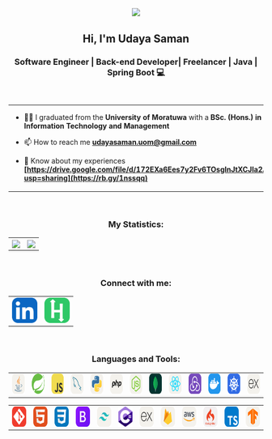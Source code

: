<p align="center" ><img  src = "https://github.com/7oSkaaa/7oSkaaa/blob/main/Images/about_me.gif?raw=true" width = 55px></p>
<h2 align="center">Hi, I'm Udaya Saman</h2>
<h3 align="center">Software Engineer | Back-end Developer| Freelancer | Java | Spring Boot 💻</h3>
<br />

<table align="center">
<tr border="none">
<td width="100%" align="left">

- 👨‍🎓    I graduated from the **University of Moratuwa** with a **BSc. (Hons.) in Information Technology and Management**

- 📫    How to reach me **udayasaman.uom@gmail.com**

- 📄    Know about my experiences **[https://drive.google.com/file/d/172EXa6Ees7y2Fv6TOsglnJtXCJla2Aex/view?usp=sharing](https://rb.gy/1nssqq)**

</td>
</tr>
</table>

<br />
<h3 align="center">My Statistics:</h3>
<p align="center">
<table align="center">
<tr border="none">
<td width="50%" align="center">
    <img  align="center"  src="https://github-readme-stats.vercel.app/api?username=udaya-saman&theme=dark&show_icons=true&count_private=true" />
</td>
<td width="50%" align="center">

  <img  align="center"  src="https://github-readme-stats.anuraghazra1.vercel.app/api/top-langs/?username=udaya-saman&theme=dark&hide_border=false&no-bg=true&no-frame=true&langs_count=10"/>
  
  </td>
</tr>
</table>

<br />

<h3 align="center">Connect with me:</h3>
<p align="center">
<table align="center">
<tr border="none">
<td width="50%" align="center">
    <a href="https://linkedin.com/in/udaya-saman" target="blank"><img src="https://github.com/udaya-saman/skill-icons/blob/main/LinkedIn.svg" alt="LinkedIn" width="50" height="50"/></a>
</td>
<td width="50%" align="center">
    <a href="https://www.hackerrank.com/udayasaman_uom" target="blank"><img src="https://github.com/udaya-saman/skill-icons/blob/main/icons/hackerrank.svg" alt="udayasaman_uom" height="50" width="50" /></a>
</td>
</tr>
</table>
</p>

<br />

<h3 align="center">Languages and Tools:</h3>
<p align="center">
<table align="center">
<tr border="none">
<td width="7.5%" align="center">
    <img src="https://github.com/udaya-saman/skill-icons/blob/main/icons/Java-Light.svg" alt="Java" width="40" height="40"/>
</td>
<td width="7.5%" align="center">
    <img src="https://github.com/udaya-saman/skill-icons/blob/main/icons/spring.svg" alt="Spring" width="40" height="40"/>
</td>
<td width="7.5%" align="center">
    <img src="https://github.com/udaya-saman/skill-icons/blob/main/icons/JavaScript.svg" alt="JavaScript" width="40" height="40"/>
</td>
<td width="7.5%" align="center">
    <img src="https://github.com/udaya-saman/skill-icons/blob/main/icons/MySQL-Light.svg" alt="MySQL" width="40" height="40"/>
</td>
<td width="7.5%" align="center">
    <img src="https://github.com/udaya-saman/skill-icons/blob/main/icons/Python-Light.svg" alt="Python" width="40" height="40"/>
</td>
<td width="7.5%" align="center">
    <img src="https://github.com/udaya-saman/skill-icons/blob/main/icons/PHP-Light.svg" alt="PHP" width="40" height="40"/>
</td>
<td width="7.5%" align="center">
    <img src="https://github.com/udaya-saman/skill-icons/blob/main/icons/NodeJS-Light.svg" alt="NodeJS" width="40" height="40"/>
</td>
<td width="7.5%" align="center">
    <img src="https://github.com/udaya-saman/skill-icons/blob/main/icons/MongoDB.svg" alt="MongoDB" width="40" height="40"/>
</td>
<td width="7.5%" align="center">
    <img src="https://github.com/udaya-saman/skill-icons/blob/main/icons/React-Light.svg" alt="React" width="40" height="40"/>
</td>
<td width="7.5%" align="center">
    <img src="https://github.com/udaya-saman/skill-icons/blob/main/icons/Redux.svg" alt="Redux" width="40" height="40"/>
</td>
<td width="7.5%" align="center">
    <img src="https://github.com/udaya-saman/skill-icons/blob/main/icons/Docker.svg" alt="Docker" width="40" height="40"/>
</td>
<td width="7.5%" align="center">
    <img src="https://github.com/udaya-saman/skill-icons/blob/main/icons/Kubernetes.svg" alt="Kubernetes" width="40" height="40"/>
</td>
<td width="7.5%" align="center">
    <img src="https://github.com/udaya-saman/skill-icons/blob/main/icons/ExpressJS-Light.svg" alt="ExpressJS" width="40" height="40"/>
</td> 
</tr>
</table>
<table align="center">
<tr border="none">
    <td width="7.5%" align="center">
        <img src="https://github.com/udaya-saman/skill-icons/blob/main/icons/Git.svg" alt="Git" width="40" height="40"/>
    </td>
    <td width="7.5%" align="center">
         <img src="https://github.com/udaya-saman/skill-icons/blob/main/icons/HTML.svg" alt="HTML" width="40" height="40"/>
    </td>
    <td width="7.5%" align="center">
        <img src="https://github.com/udaya-saman/skill-icons/blob/main/icons/CSS.svg" alt="CSS" width="40" height="40"/>
    </td>
    <td width="7.5%" align="center">
        <img src="https://github.com/udaya-saman/skill-icons/blob/main/icons/Bootstrap.svg" alt="Bootstrap" width="40" height="40"/>
    </td>
    <td width="7.5%" align="center">
        <img src="https://github.com/udaya-saman/skill-icons/blob/main/icons/TailwindCSS-Light.svg" alt="TailwindCSS" width="40" height="40"/>
    </td>
    <td width="7.5%" align="center">
        <img src="https://github.com/udaya-saman/skill-icons/blob/main/icons/c--3.svg" alt="c#" width="40" height="40"/>
    </td>
    <td width="7.5%" align="center">
        <img src="https://github.com/udaya-saman/skill-icons/blob/main/icons/ExpressJS-Light.svg" alt="ExpressJS" width="40" height="40"/>
    </td>
    <td width="7.5%" align="center">
        <img src="https://github.com/udaya-saman/skill-icons/blob/main/icons/Firebase-Light.svg" alt="Firebase" width="40" height="40"/>
    </td>
    <td width="7.5%" align="center">
        <img src="https://github.com/udaya-saman/skill-icons/blob/main/icons/AWS-Light.svg" alt="AWS" width="40" height="40"/>
    </td>
    <td width="7.5%" align="center">
        <img src="https://github.com/udaya-saman/skill-icons/blob/main/icons/Codeigniter.svg" alt="Codeigniter" width="40" height="40"/>
    </td>
    <td width="7.5%" align="center">
        <img src="https://github.com/udaya-saman/skill-icons/blob/main/icons/TypeScript.svg" alt="TypeScript" width="40" height="40"/>
    </td>
    <td width="7.5%" align="center">
        <img src="https://github.com/udaya-saman/skill-icons/blob/main/icons/TensorFlow-Light.svg" alt="TensorFlow" width="40" height="40"/>
    </td>  
    
</tr>
</table>
</p>
